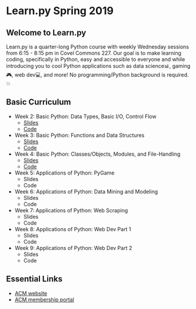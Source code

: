 # Learn.<span>py Spring 2019
## Welcome to Learn.<span>py

Learn.<span>py is a quarter-long Python course with weekly Wednesday sessions from 6:15 - 8:15 pm 
in Covel Commons 227. Our goal is to make learning coding, specifically in Python, easy and 
accessible to everyone and while introducing you to cool Python applications such as data 
science📊, gaming🎮, web dev💻, and more! No programming/Python background is required.💥

## Basic Curriculum

- Week 2: Basic Python: Data Types, Basic I/O, Control Flow
  - [Slides](https://docs.google.com/presentation/d/1QL9HWVsbet-K4SjYrLOfZzxxBCX5prgvYzo5F2Ruios/edit?usp=sharing)
  - [Code](https://github.com/uclaacm/learn.py-s19/tree/master/session-1-basics-of-python)
- Week 3: Basic Python: Functions and Data Structures
  - [Slides](https://tinyurl.com/learnpy-s2)
  - [Code](https://github.com/uclaacm/learn.py-s19/tree/master/session-2-basics-of-python-data-structures)
- Week 4: Basic Python: Classes/Objects, Modules, and File-Handling
  - [Slides](https://tinyurl.com/learnpy-s3)
  - [Code](https://github.com/uclaacm/learn.py-s19/tree/master/session-3-class-modules-file_handling)
- Week 5: Applications of Python: PyGame
  - Slides
  - Code
- Week 6: Applications of Python: Data Mining and Modeling
  - Slides
  - Code
- Week 7: Applications of Python: Web Scraping
  - Slides
  - Code
- Week 8: Applications of Python: Web Dev Part 1
  - Slides
  - Code
- Week 9: Applications of Python: Web Dev Part 2
  - Slides
  - Code

## Essential Links
- [ACM website](http://www.uclaacm.com/)
- [ACM membership portal](https://members.uclaacm.com/events)
